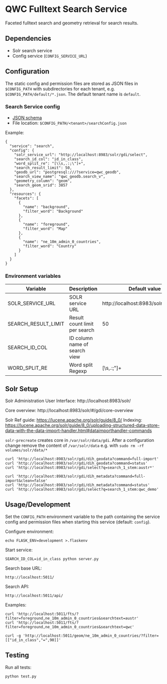 QWC Fulltext Search Service
===========================

Faceted fulltext search and geometry retrieval for search results.


Dependencies
------------

* Solr search service
* Config service (`CONFIG_SERVICE_URL`)


Configuration
-------------

The static config and permission files are stored as JSON files in `$CONFIG_PATH` with subdirectories for each tenant, 
e.g. `$CONFIG_PATH/default/*.json`. The default tenant name is `default`.

### Search Service config

* [JSON schema](schemas/qwc-search-service.json)
* File location: `$CONFIG_PATH/<tenant>/searchConfig.json`

Example:
```
{
  "service": "search",
  "config": {
    "solr_service_url": "http://localhost:8983/solr/gdi/select",
    "search_id_col": "id_in_class",
    "word_split_re": "[\\s,.:;\"]+",
    "search_result_limit": 50,
    "geodb_url": "postgresql:///?service=qwc_geodb",
    "search_view_name": "qwc_geodb.search_v",
    "geometry_column": "geom",
    "search_geom_srid": 3857
  },
  "resources": {
    "facets": [
      {
        "name": "background",
        "filter_word": "Background"
      },
      {
        "name": "foreground",
        "filter_word": "Map"
      },
      {
        "name": "ne_10m_admin_0_countries",
        "filter_word": "Country"
      }
    ]
  }
}
```

### Environment variables

| Variable                | Description                   | Default value                         |
|-------------------------|-------------------------------|---------------------------------------|
| SOLR_SERVICE_URL        | SOLR service URL              | http://localhost:8983/solr/gdi/select |
| SEARCH_RESULT_LIMIT     | Result count limit per search | 50                                    |
| SEARCH_ID_COL           | ID column name of search view |                                       |
| WORD_SPLIT_RE           | Word split Regexp             | [\s,.:;"]+                            |


Solr Setup
----------

Solr Administration User Interface: http://localhost:8983/solr/

Core overview: http://localhost:8983/solr/#/gdi/core-overview

Solr Ref guide: https://lucene.apache.org/solr/guide/8_0/
Indexing: https://lucene.apache.org/solr/guide/8_0/uploading-structured-data-store-data-with-the-data-import-handler.html#dataimporthandler-commands

`solr-precreate` creates core in `/var/solr/data/gdi`.
After a configuration change remove the content of `/var/solr/data`
e.g. with `sudo rm -rf volumes/solr/data/*`

    curl 'http://localhost:8983/solr/gdi/dih_geodata?command=full-import'
    curl 'http://localhost:8983/solr/gdi/dih_geodata?command=status'
    curl 'http://localhost:8983/solr/gdi/select?q=search_1_stem:austr*'

    curl 'http://localhost:8983/solr/gdi/dih_metadata?command=full-import&clean=false'
    curl 'http://localhost:8983/solr/gdi/dih_metadata?command=status'
    curl 'http://localhost:8983/solr/gdi/select?q=search_1_stem:qwc_demo'

Usage/Development
-----------------

Set the `CONFIG_PATH` environment variable to the path containing the service config and permission files when starting this service (default: `config`).

Configure environment:

    echo FLASK_ENV=development >.flaskenv

Start service:

    SEARCH_ID_COL=id_in_class python server.py

Search base URL:

    http://localhost:5011/

Search API:

    http://localhost:5011/api/

Examples:

    curl 'http://localhost:5011/fts/?filter=foreground,ne_10m_admin_0_countries&searchtext=austr'
    curl 'http://localhost:5011/fts/?filter=foreground,ne_10m_admin_0_countries&searchtext=qwc'

    curl -g 'http://localhost:5011/geom/ne_10m_admin_0_countries/?filter=[["id_in_class","=",90]]'


Testing
-------

Run all tests:

    python test.py
